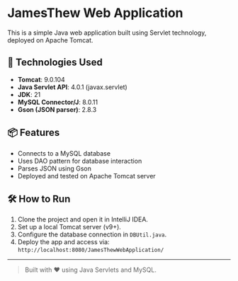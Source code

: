 # JamesThew Web Application

This is a simple Java web application built using Servlet technology, deployed on Apache Tomcat.

## 🚀 Technologies Used

- **Tomcat**: 9.0.104  
- **Java Servlet API**: 4.0.1 (javax.servlet)  
- **JDK**: 21  
- **MySQL Connector/J**: 8.0.11  
- **Gson (JSON parser)**: 2.8.3  

## 📦 Features

- Connects to a MySQL database
- Uses DAO pattern for database interaction
- Parses JSON using Gson
- Deployed and tested on Apache Tomcat server

## 🛠 How to Run

1. Clone the project and open it in IntelliJ IDEA.
2. Set up a local Tomcat server (v9+).
3. Configure the database connection in `DBUtil.java`.
4. Deploy the app and access via:  
   `http://localhost:8080/JamesThewWebApplication/`

---

> Built with ❤️ using Java Servlets and MySQL.
